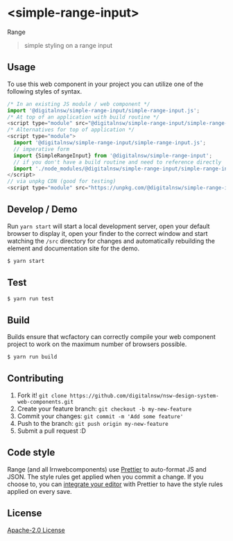 # &lt;simple-range-input&gt;

Range
> simple styling on a range input

## Usage
To use this web component in your project you can utilize one of the following styles of syntax.

```js
/* In an existing JS module / web component */
import '@digitalnsw/simple-range-input/simple-range-input.js';
/* At top of an application with build routine */
<script type="module" src="@digitalnsw/simple-range-input/simple-range-input.js"></script>
/* Alternatives for top of application */
<script type="module">
  import '@digitalnsw/simple-range-input/simple-range-input.js';
  // imperative form
  import {SimpleRangeInput} from '@digitalnsw/simple-range-input';
  // if you don't have a build routine and need to reference directly
  import './node_modules/@digitalnsw/simple-range-input/simple-range-input.js';
</script>
// via unpkg CDN (good for testing)
<script type="module" src="https://unpkg.com/@digitalnsw/simple-range-input/simple-range-input.js"></script>
```

## Develop / Demo
Run `yarn start` will start a local development server, open your default browser to display it, open your finder to the correct window and start watching the `/src` directory for changes and automatically rebuilding the element and documentation site for the demo.
```bash
$ yarn start
```

## Test

```bash
$ yarn run test
```

## Build
Builds ensure that wcfactory can correctly compile your web component project to
work on the maximum number of browsers possible.
```bash
$ yarn run build
```

## Contributing

1. Fork it! `git clone https://github.com/digitalnsw/nsw-design-system-web-components.git`
2. Create your feature branch: `git checkout -b my-new-feature`
3. Commit your changes: `git commit -m 'Add some feature'`
4. Push to the branch: `git push origin my-new-feature`
5. Submit a pull request :D

## Code style

Range (and all lrnwebcomponents) use [Prettier][prettier] to auto-format JS and JSON.  The style rules get applied when you commit a change.  If you choose to, you can [integrate your editor][prettier-ed] with Prettier to have the style rules applied on every save.

[prettier]: https://github.com/prettier/prettier/
[prettier-ed]: https://github.com/prettier/prettier/#editor-integration
[polyserve]: https://github.com/Polymer/polyserve
[web-component-tester]: https://github.com/Polymer/web-component-tester

## License
[Apache-2.0 License](http://opensource.org/licenses/Apache-2.0)
